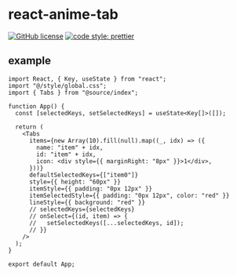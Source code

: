 # react-anime-tab

[![GitHub license](https://img.shields.io/github/license/mashape/apistatus.svg?style=flat-square)](https://github.com/tohsaka888/create-react-swc-app/blob/master/LICENSE)
[![code style: prettier](https://img.shields.io/badge/code_style-prettier-ff69b4.svg?style=flat-square)](https://github.com/prettier/prettier)

## example

```tsx
import React, { Key, useState } from "react";
import "@/style/global.css";
import { Tabs } from "@source/index";

function App() {
  const [selectedKeys, setSelectedKeys] = useState<Key[]>([]);

  return (
    <Tabs
      items={new Array(10).fill(null).map((_, idx) => ({
        name: "item" + idx,
        id: "item" + idx,
        icon: <div style={{ marginRight: "8px" }}>1</div>,
      }))}
      defaultSelectedKeys={["item0"]}
      style={{ height: "60px" }}
      itemStyle={{ padding: "0px 12px" }}
      itemSelectedStyle={{ padding: "0px 12px", color: "red" }}
      lineStyle={{ background: "red" }}
      // selectedKeys={selectedKeys}
      // onSelect={(id, item) => {
      //   setSelectedKeys([...selectedKeys, id]);
      // }}
    />
  );
}

export default App;
```
